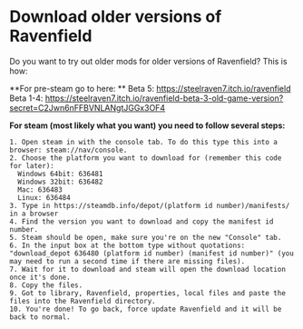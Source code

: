 # Download older versions of Ravenfield
Do you want to try out older mods for older versions of Ravenfield? This is how:

**For pre-steam go to here: **
Beta 5: https://steelraven7.itch.io/ravenfield
Beta 1-4: https://steelraven7.itch.io/ravenfield-beta-3-old-game-version?secret=C2Jwn6nFFBVNLANgtJGGx3OF4

**For steam (most likely what you want) you need to follow several steps:**

    1. Open steam in with the console tab. To do this type this into a browser: steam://nav/console.
    2. Choose the platform you want to download for (remember this code for later):
      Windows 64bit: 636481
      Windows 32bit: 636482
      Mac: 636483
      Linux: 636484
    3. Type in https://steamdb.info/depot/(platform id number)/manifests/ in a browser
    4. Find the version you want to download and copy the manifest id number.
    5. Steam should be open, make sure you're on the new "Console" tab.
    6. In the input box at the bottom type without quotations: "download_depot 636480 (platform id number) (manifest id number)" (you may need to run a second time if there are missing files).
    7. Wait for it to download and steam will open the download location once it's done. 
    8. Copy the files.
    9. Got to library, Ravenfield, properties, local files and paste the files into the Ravenfield directory.
    10. You're done! To go back, force update Ravenfield and it will be back to normal.
